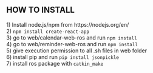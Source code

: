 <h2>HOW TO INSTALL</h2>
1) Install node.js/npm from https://nodejs.org/en/ <br>
2) <code>npm install create-react-app</code> <br>
3) go to web/calendar-web-ros and run <code>npm install</code> <br>
4) go to web/reminder-web-ros and run <code>npm install</code> <br>
5) give execution permission to all .sh files in web folder <br>
6) install pip and run <code>pip install jsonpickle</code> <br>
7) install ros package with <code>catkin_make</code>
